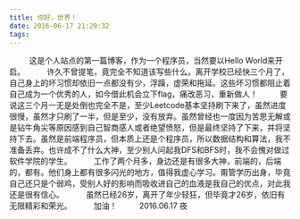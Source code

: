 ```yaml
---
title: 你好，世界！
date: 2016-06-17 21:29:32
tags:
---
```

&#160; &#160; &#160; &#160; &#160;这是个人站点的第一篇博客，作为一个程序员，当然要以Hello World来开启。
&#160; &#160; &#160; &#160; &#160;许久不曾提笔，竟完全不知道该写些什么。离开学校已经快三个月了，自己身上的坏习惯却依旧一点都没有少，浮躁，虚荣和拖延。这些坏习惯都阻止着自己成为一个优秀的人，如今借此机会立下flag，痛改恶习，重新做人！
&#160; &#160; &#160; &#160; &#160;要说这三个月一无是处倒也完全不是，至少Leetcode基本坚持刷下来了，虽然进度很慢，虽然才只刷了一半，但是至少，没有放弃。虽然曾经也一度因为苦思无解或是钻牛角尖等原因感到自己智商感人或者绝望愤怒，但是最终坚持了下来，并将坚持下去。虽然是前端程序员，但本质上还是个程序员，所以数据结构和算法，我不准备丢弃。也许成不了什么大神，至少别人问起我DFS和BFS时，我不会愧对做过软件学院的学生。
&#160; &#160; &#160; &#160; &#160;工作了两个月多，身边还是有很多大神，前端的，后端的，都有。他们身上都有很多闪光的地方，值得我虚心学习。甭管学历出身，毕竟自己还只是个弱鸡，受别人好的影响而吸收进自己的血液是我自己的优点，对此我还是很有信心。
&#160; &#160; &#160; &#160; &#160;虽然已经26岁，离开了年少轻狂，但毕竟才26岁，依旧有无限精彩和荣光。
&#160; &#160; &#160; &#160; &#160;加油！
&#160; &#160; &#160; &#160; &#160;2016.06.17 夜
